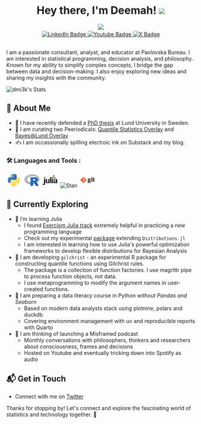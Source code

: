 <div id="header" align="center">
  <h1>
    Hey there, I'm Deemah!
    <img src="https://media.giphy.com/media/hvRJCLFzcasrR4ia7z/giphy.gif" width="30px"/>
  </h1>
  <img src="https://media.giphy.com/media/M9gbBd9nbDrOTu1Mqx/giphy.gif" width="100"/>
  <div id="badges">
    <a href="https://www.linkedin.com/in/dperepolkin/">
      <img src="https://img.shields.io/badge/LinkedIn-blue?style=for-the-badge&logo=linkedin&logoColor=white" alt="LinkedIn Badge"/>
    </a>
    <a href="https://www.youtube.com/@dmi3kno">
      <img src="https://img.shields.io/badge/YouTube-red?style=for-the-badge&logo=youtube&logoColor=white" alt="Youtube Badge"/>
    </a>
    <a href="https://x.com/dmi3k/">
      <img src="https://img.shields.io/badge/x-black?style=for-the-badge&logo=x&logoColor=white" alt="X Badge"/>
    </a>
  </div>
  <img src="https://komarev.com/ghpvc/?username=dmi3kno&style=flat-square&color=blue" alt=""/>
</div>


I am a passionate consultant, analyst, and educator at Pavlovska Bureau. I am interested in statistical programming, decision analysis, and philosophy. Known for my ability to simplify complex concepts, I bridge the gap between data and decision-making. I also enjoy exploring new ideas and sharing my insights with the community. 

![dmi3k's Stats](https://github-readme-stats.vercel.app/api?username=dmi3kno&theme=swift&show_icons=true&hide_border=true&count_private=true)

## 🚀 About Me

- 🔭 I have recently defended a [PhD thesis](https://www.cec.lu.se/dmytro-perepolkin/publication/f4bf6ffc-b476-4289-8aee-42a6b5d74c00) at Lund University in Sweden.
- 💬 I am curating two Peeriodicals: [Quantile Statistics Overlay](https://peeriodicals.com/peeriodicals/quantile-statistics-overlay) and [Bayes@Lund Overlay](https://peeriodicals.com/peeriodicals/bayes-at-lund-overlay)
- ✍️ I am occassionally spilling electroic ink on Substack and my blog.

### :hammer_and_wrench: Languages and Tools :
<div>
  <img src="https://github.com/devicons/devicon/blob/master/icons/python/python-original.svg" title="Python" alt="Python" width="40" height="40"/>&nbsp;
  <img src="https://github.com/devicons/devicon/blob/master/icons/r/r-original.svg" title="R" alt="R" width="40" height="40"/>&nbsp;
  <img src="https://github.com/devicons/devicon/blob/master/icons/julia/julia-original-wordmark.svg" title="Julia" alt="Julia" width="40" height="40"/>&nbsp;
  <img src="https://www.svgrepo.com/show/374097/stan.svg" title="Stan" alt="Stan" width="40" height="40"/>&nbsp;
  <img src="https://github.com/devicons/devicon/blob/master/icons/git/git-original-wordmark.svg" title="Git" **alt="Git" width="40" height="40"/>
</div>


## 🌱 Currently Exploring

- 🚀 I’m learning Julia
  - I found [Exercism Julia track](https://exercism.org/tracks/julia) extremely helpful in practicing a new programming language
  - Check out my experimental [package](https://github.com/dmi3kno/QDistributions.jl) extending `Distributions.jl` 
  - I am interested in learning how to use Julia's powerful optimization frameworks to develop flexible distributions for Bayesian Analysis
- 🚀 I am developing `gilchrist` - an experimental R package for constructing quantile functions using Gilchrist rules. 
  - The package is a collection of function factories. I use magrittr pipe to process function objects, not data.
  - I use metaprogramming to modify the argument names in user-created functions.
- 🚀 I am preparing a data literacy course in Python *without Pandas and Seaborn*
  - Based on modern data analysts stack using plotnine, polars and duckdb
  - Covering environment management with uv and reproducible reports with Quarto
- 🚀 I am thinking of launching a Misframed podcast
  - Monthly conversations with philosophers, thinkers and researchers about consciousness, frames and decisions
  - Hosted on Youtube and eventually tricking down into Spotify as audio

## 📬 Get in Touch

- Connect with me on [Twitter](https://twitter.com/dmi3kno)

Thanks for stopping by! Let's connect and explore the fascinating world of statistics and technology together. 🚀

<!--

Here are some ideas to get you started:

- 🔭 I’m currently working on ...
- 🌱 I’m currently learning ...
- 👯 I’m looking to collaborate on ...
- 🤔 I’m looking for help with ...
- 💬 Ask me about ...
- 📫 How to reach me: ...
- 😄 Pronouns: ...
- ⚡ Fun fact: ...
-->

